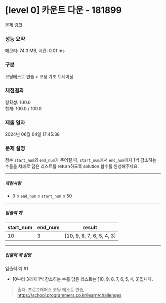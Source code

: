 # [level 0] 카운트 다운 - 181899 

[문제 링크](https://school.programmers.co.kr/learn/courses/30/lessons/181899) 

### 성능 요약

메모리: 74.3 MB, 시간: 0.01 ms

### 구분

코딩테스트 연습 > 코딩 기초 트레이닝

### 채점결과

정확성: 100.0<br/>합계: 100.0 / 100.0

### 제출 일자

2024년 06월 04일 17:45:38

### 문제 설명

<p>정수 <code>start_num</code>와 <code>end_num</code>가 주어질 때, <code>start_num</code>에서 <code>end_num</code>까지 1씩 감소하는 수들을 차례로 담은 리스트를 return하도록 solution 함수를 완성해주세요.</p>

<hr>

<h5>제한사항</h5>

<ul>
<li>0 ≤ <code>end_num</code> ≤ <code>start_num</code> ≤ 50</li>
</ul>

<hr>

<h5>입출력 예</h5>
<table class="table">
        <thead><tr>
<th>start_num</th>
<th>end_num</th>
<th>result</th>
</tr>
</thead>
        <tbody><tr>
<td>10</td>
<td>3</td>
<td>[10, 9, 8, 7, 6, 5, 4, 3]</td>
</tr>
</tbody>
      </table>
<hr>

<h5>입출력 예 설명</h5>

<p>입출력 예 #1</p>

<ul>
<li>10부터 3까지 1씩 감소하는 수를 담은 리스트는 [10, 9, 8, 7, 6, 5, 4, 3]입니다.</li>
</ul>


> 출처: 프로그래머스 코딩 테스트 연습, https://school.programmers.co.kr/learn/challenges